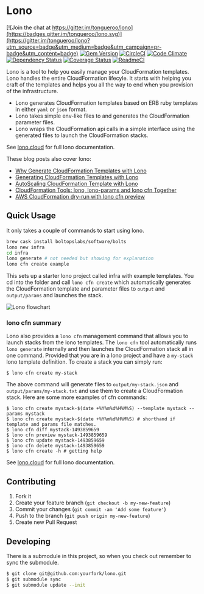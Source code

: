 # Lono

[![Join the chat at https://gitter.im/tongueroo/lono](https://badges.gitter.im/tongueroo/lono.svg)](https://gitter.im/tongueroo/lono?utm_source=badge&utm_medium=badge&utm_campaign=pr-badge&utm_content=badge)
[![Gem Version](https://badge.fury.io/rb/lono.png)](http://badge.fury.io/rb/lono)
[![CircleCI](https://circleci.com/gh/tongueroo/lono.svg?style=svg)](https://circleci.com/gh/tongueroo/lono)
[![Code Climate][3]][4]
[![Dependency Status](https://gemnasium.com/tongueroo/lono.png)](https://gemnasium.com/tongueroo/lono)
[![Coverage Status](https://coveralls.io/repos/tongueroo/lono/badge.png)](https://coveralls.io/r/tongueroo/lono)
[![ReadmeCI](http://www.readmeci.com/images/readmeci-badge.svg)](http://www.readmeci.com/tongueroo/lono)

[3]: https://codeclimate.com/repos/51d7f1407e00a4042c010ab4/badges/5273fe6cdb5a13e58554/gpa.png
[4]: https://codeclimate.com/repos/51d7f1407e00a4042c010ab4/feed

Lono is a tool to help you easily manage your CloudFormation templates. Lono handles the entire CloudFormation lifecyle. It starts with helping you craft of the templates and helps you all the way to end when you provision of the infrastructure.

* Lono generates CloudFormation templates based on ERB ruby templates in either `yaml` or `json` format.
* Lono takes simple env-like files to and generates the CloudFormation parameter files.
* Lono wraps the CloudFormation api calls in a simple interface using the generated files to launch the CloudFormation stacks.

See [lono.cloud](http://lono.cloud) for full lono documentation.

These blog posts also cover lono:

* [Why Generate CloudFormation Templates with Lono](https://medium.com/boltops/why-generate-cloudformation-templates-with-lono-65b8ea5eb87d)
* [Generating CloudFormation Templates with Lono](https://medium.com/boltops/generating-cloudformation-templates-with-lono-4709afa1299b)
* [AutoScaling CloudFormation Template with Lono](https://medium.com/boltops/autoscaling-cloudformation-template-with-lono-3dc520480c5f)
* [CloudFormation Tools: lono, lono-params and lono cfn Together](https://medium.com/boltops/cloudformation-tools-lono-lono-params-and-lono-cfn-play-together-620af51e616)
* [AWS CloudFormation dry-run with lono cfn preview](https://medium.com/boltops/aws-cloudformation-dry-run-with-lono-cfn-plan-2a1e0f80d13c)

## Quick Usage

It only takes a couple of commands to start using lono.

```sh
brew cask install boltopslabs/software/bolts
lono new infra
cd infra
lono generate # not needed but showing for explanation
lono cfn create example
```

This sets up a starter lono project called infra with example templates.  You cd into the folder and call `lono cfn create` which automatically generates the CloudFormation template and parameter files to `output` and `output/params` and launches the stack.

![Lono flowchart](http://tongueroo.com/images/github-readmes/lono-flowchart.png "Lono flowchart")

### lono cfn summary

Lono also provides a `lono cfn` management command that allows you to launch stacks from the lono templates.  The `lono cfn` tool automatically runs `lono generate` internally and then launches the CloudFormation stack all in one command.  Provided that you are in a lono project and have a `my-stack` lono template definition.  To create a stack you can simply run:

```
$ lono cfn create my-stack
```

The above command will generate files to `output/my-stack.json` and `output/params/my-stack.txt` and use them to create a CloudFormation stack.  Here are some more examples of cfn commands:

```
$ lono cfn create mystack-$(date +%Y%m%d%H%M%S) --template mystack --params mystack
$ lono cfn create mystack-$(date +%Y%m%d%H%M%S) # shorthand if template and params file matches.
$ lono cfn diff mystack-1493859659
$ lono cfn preview mystack-1493859659
$ lono cfn update mystack-1493859659
$ lono cfn delete mystack-1493859659
$ lono cfn create -h # getting help
```

See [lono.cloud](http://lono.cloud) for full lono documentation.

## Contributing

1. Fork it
2. Create your feature branch (`git checkout -b my-new-feature`)
3. Commit your changes (`git commit -am 'Add some feature'`)
4. Push to the branch (`git push origin my-new-feature`)
5. Create new Pull Request

## Developing

There is a submodule in this project, so when you check out remember to sync the submodule.

```bash
$ git clone git@github.com:yourfork/lono.git
$ git submodule sync
$ git submodule update --init
```
